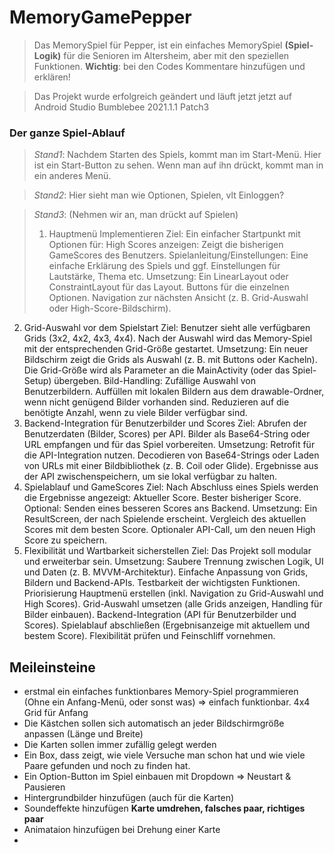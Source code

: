 # MemoryGamePepper

> Das MemorySpiel für Pepper, ist ein einfaches MemorySpiel **(Spiel-Logik)** für die Senioren im Altersheim, aber mit den speziellen Funktionen.
**Wichtig**: bei den Codes Kommentare hinzufügen und erklären!

> Das Projekt wurde erfolgreich geändert und läuft jetzt jetzt auf Android Studio Bumblebee 2021.1.1 Patch3

### Der ganze Spiel-Ablauf
> *Stand1*: Nachdem Starten des Spiels, kommt man im Start-Menü. Hier ist ein Start-Button zu sehen. Wenn man auf ihn drückt, kommt man in ein anderes Menü.

> *Stand2*: Hier sieht man wie Optionen, Spielen, vlt Einloggen?

> *Stand3*: (Nehmen wir an, man drückt auf Spielen)
>
> 1. Hauptmenü Implementieren
Ziel: Ein einfacher Startpunkt mit Optionen für:
High Scores anzeigen: Zeigt die bisherigen GameScores des Benutzers.
Spielanleitung/Einstellungen: Eine einfache Erklärung des Spiels und ggf. Einstellungen für Lautstärke, Thema etc.
Umsetzung:
Ein LinearLayout oder ConstraintLayout für das Layout.
Buttons für die einzelnen Optionen.
Navigation zur nächsten Ansicht (z. B. Grid-Auswahl oder High-Score-Bildschirm).
2. Grid-Auswahl vor dem Spielstart
Ziel:
Benutzer sieht alle verfügbaren Grids (3x2, 4x2, 4x3, 4x4).
Nach der Auswahl wird das Memory-Spiel mit der entsprechenden Grid-Größe gestartet.
Umsetzung:
Ein neuer Bildschirm zeigt die Grids als Auswahl (z. B. mit Buttons oder Kacheln).
Die Grid-Größe wird als Parameter an die MainActivity (oder das Spiel-Setup) übergeben.
Bild-Handling:
Zufällige Auswahl von Benutzerbildern.
Auffüllen mit lokalen Bildern aus dem drawable-Ordner, wenn nicht genügend Bilder vorhanden sind.
Reduzieren auf die benötigte Anzahl, wenn zu viele Bilder verfügbar sind.
3. Backend-Integration für Benutzerbilder und Scores
Ziel:
Abrufen der Benutzerdaten (Bilder, Scores) per API.
Bilder als Base64-String oder URL empfangen und für das Spiel vorbereiten.
Umsetzung:
Retrofit für die API-Integration nutzen.
Decodieren von Base64-Strings oder Laden von URLs mit einer Bildbibliothek (z. B. Coil oder Glide).
Ergebnisse aus der API zwischenspeichern, um sie lokal verfügbar zu halten.
4. Spielablauf und GameScores
Ziel:
Nach Abschluss eines Spiels werden die Ergebnisse angezeigt:
Aktueller Score.
Bester bisheriger Score.
Optional: Senden eines besseren Scores ans Backend.
Umsetzung:
Ein ResultScreen, der nach Spielende erscheint.
Vergleich des aktuellen Scores mit dem besten Score.
Optionaler API-Call, um den neuen High Score zu speichern.
5. Flexibilität und Wartbarkeit sicherstellen
Ziel: Das Projekt soll modular und erweiterbar sein.
Umsetzung:
Saubere Trennung zwischen Logik, UI und Daten (z. B. MVVM-Architektur).
Einfache Anpassung von Grids, Bildern und Backend-APIs.
Testbarkeit der wichtigsten Funktionen.
Priorisierung
Hauptmenü erstellen (inkl. Navigation zu Grid-Auswahl und High Scores).
Grid-Auswahl umsetzen (alle Grids anzeigen, Handling für Bilder einbauen).
Backend-Integration (API für Benutzerbilder und Scores).
Spielablauf abschließen (Ergebnisanzeige mit aktuellem und bestem Score).
Flexibilität prüfen und Feinschliff vornehmen.



## Meileinsteine
- erstmal ein einfaches funktionbares Memory-Spiel programmieren (Ohne ein Anfang-Menü, oder sonst was) => einfach funktionbar. 4x4 Grid für Anfang
- Die Kästchen sollen sich automatisch an jeder Bildschirmgröße anpassen (Länge und Breite)
- Die Karten sollen immer zufällig gelegt werden
- Ein Box, dass zeigt, wie viele Versuche man schon hat und wie viele Paare gefunden und noch zu finden hat.
- Ein Option-Button im Spiel einbauen mit Dropdown => Neustart & Pausieren
- Hintergrundbilder hinzufügen (auch für die Karten)
- Soundeffekte hinzufügen **Karte umdrehen, falsches paar, richtiges paar**
- Animataion hinzufügen bei Drehung einer Karte
- 
